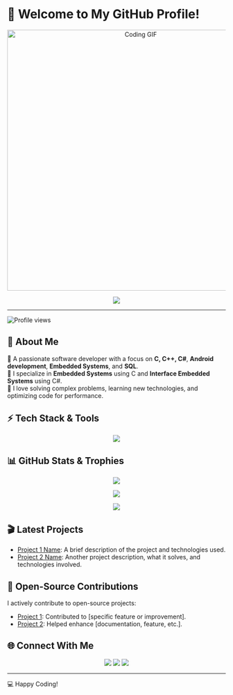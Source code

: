 # 👋 Welcome to My GitHub Profile!

<p align="center">
  <img src="https://media.giphy.com/media/qgQUggAC3Pfv687qPC/giphy.gif" width="600" alt="Coding GIF">
</p>

<p align="center">
  <img src="https://readme-typing-svg.herokuapp.com?font=Fira+Code&size=22&pause=1000&color=FF5733&center=true&vCenter=true&width=600&lines=Software+Developer+%7C+Android+%7C+Embedded+Systems;Passionate+About+Coding+%26+Innovation;Always+Learning+New+Technologies" />
</p>

---

![Profile views](https://komarev.com/ghpvc/?username=AbdelrahmanMekkawy2020&color=blue)

## 🚀 About Me
🔹 A passionate software developer with a focus on **C, C++, C#**, **Android development**, **Embedded Systems**, and **SQL**.<br>
🔹 I specialize in **Embedded Systems** using C and **Interface Embedded Systems** using C#.<br>
🔹 I love solving complex problems, learning new technologies, and optimizing code for performance.<br>

## ⚡ Tech Stack & Tools
<p align="center">
  <img src="https://skillicons.dev/icons?i=c,cpp,csharp,android,sql,dotnet&theme=light" />
</p>

## 📊 GitHub Stats & Trophies
<p align="center">
  <img src="https://github-readme-stats.vercel.app/api?username=AbdelrahmanMekkawy2020&show_icons=true&theme=dracula" />
</p>
<p align="center">
  <img src="https://github-readme-streak-stats.herokuapp.com/?user=AbdelrahmanMekkawy2020&theme=dracula" />
</p>
<p align="center">
  <img src="https://github-profile-trophy.vercel.app/?username=AbdelrahmanMekkawy2020&theme=dracula" />
</p>

## 🎬 Latest Projects
- [Project 1 Name](link_to_project): A brief description of the project and technologies used.
- [Project 2 Name](link_to_project): Another project description, what it solves, and technologies involved.

## 🌱 Open-Source Contributions
I actively contribute to open-source projects:
- [Project 1](link): Contributed to [specific feature or improvement].
- [Project 2](link): Helped enhance [documentation, feature, etc.].

## 🌐 Connect With Me
<p align="center">
  <a href="mailto:yourbrotheremail@example.com"><img src="https://img.shields.io/badge/Email-Mail%20Me-red?style=flat&logo=gmail" /></a>
  <a href="https://www.linkedin.com/in/yourbrotherprofile"><img src="https://img.shields.io/badge/LinkedIn-Connect-blue?style=flat&logo=linkedin" /></a>
  <a href="https://twitter.com/yourbrotherprofile"><img src="https://img.shields.io/badge/Twitter-Follow-blue?style=flat&logo=twitter" /></a>
</p>

---

💻 Happy Coding!
